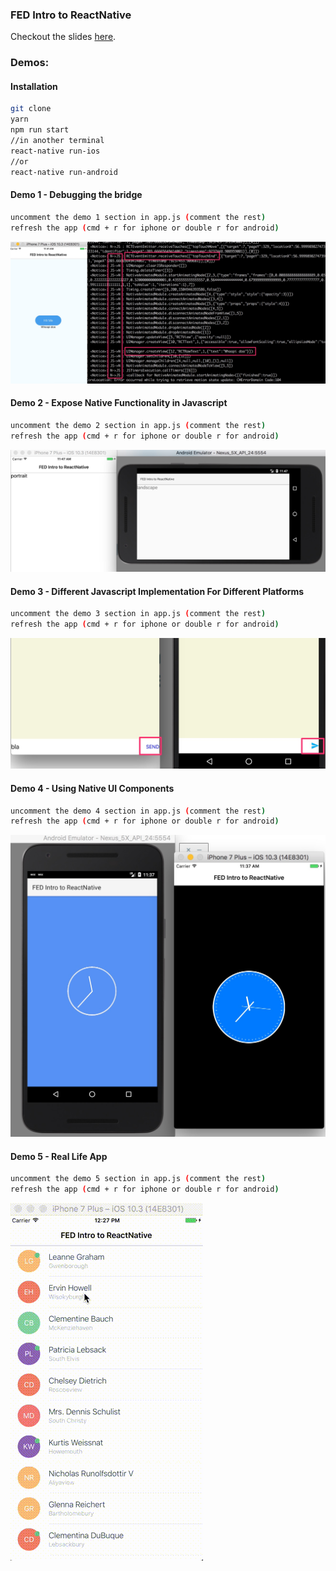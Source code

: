 ### FED Intro to ReactNative

Checkout the slides [here](https://slides.com/ofird/intro-to-react-native/).

### Demos:

#### Installation

```sh
git clone
yarn
npm run start
//in another terminal
react-native run-ios
//or
react-native run-android
```

#### Demo 1 - Debugging the bridge

```sh
uncomment the demo 1 section in app.js (comment the rest)
refresh the app (cmd + r for iphone or double r for android)
```

![debugging the bridge](docs/assets/debgging-the-bridge.jpg "debugging the bridge")

#### Demo 2 - Expose Native Functionality in Javascript

```sh
uncomment the demo 2 section in app.js (comment the rest)
refresh the app (cmd + r for iphone or double r for android)
```

![native-methods](docs/assets/native-methods.jpg "native-methods")

#### Demo 3 - Different Javascript Implementation For Different Platforms

```sh
uncomment the demo 3 section in app.js (comment the rest)
refresh the app (cmd + r for iphone or double r for android)
```

![different js implementation](docs/assets/different-js-implementation.jpg "different js implementation")

#### Demo 4 - Using Native UI Components

```sh
uncomment the demo 4 section in app.js (comment the rest)
refresh the app (cmd + r for iphone or double r for android)
```

![native ui components](docs/assets/native-ui-components.jpg "native ui components")

#### Demo 5 - Real Life App

```sh
uncomment the demo 5 section in app.js (comment the rest)
refresh the app (cmd + r for iphone or double r for android)
```

![real life app](docs/assets/real-life-app.gif "real life app")
